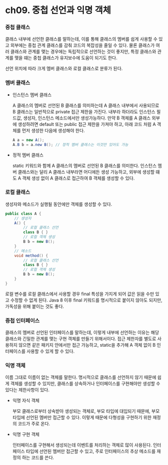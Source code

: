 # ch09. 중첩 선언과 익명 객체

### 중첩 클래스

 클래스 내부에 선언한 클래스를 말하는데, 이를 통해 클래스의 멤버를 쉽게 사용할 수 있고 외부에는 중첩 관계 클래스를 감춰 코드의 복잡성을 줄일 수 있다. 물론 클래스가 여러 클래스와 관계를 맺는 경우에는 독립적으로 선언하는 것이 좋지만, 특정 클래스와 관계를 맺을 떄는 중첩 클래스가 유지보수에 도움이 되기도 한다.

 선언 위치에 따라 크게 멤버 클래스와 로컬 클래스로 분류가 된다.

### 멤버 클래스

- 인스턴스 멤버 클래스
    
     A 클래스의 멤버로 선언된 B 클래스를 의미하는데 A 클래스 내부에서 사용되므로 B 클래스는 일반적으로 private 접근 제한을 가진다. 내부라 하더라도 인스턴스 필드값, 생성자, 인스턴스 메소드에서만 생성가능하다. 만약 B 객체를 A 클래스 외부에 생성하려면 default 또는 public 접근 제한을 가져야 하고, 아래 코드 처럼 A 객체를 먼저 생성한 다음에 생성해야 한다.
    
    ```java
    A a = new A();
    A.B b = a.new B(); // 정적 멤버 클래스는 이것만 있어도 가능
    ```
    
- 정적 멤버 클래스
    
     static 키워드와 함께 A 클래스의 멤버로 선언된 B 클래스를 의미한다. 인스턴스 멤버 클래스와는 달리 A 클래스 내부라면 어디에든 생성 가능하고, 외부에 생성할 떄도 A 객체 생성 없이 A 클래스로 접근하여 B 객체를 생성할 수 있다. 
    

### 로컬 클래스

생성자와 메소드가 실행될 동안에만 객체를 생성할 수 있다.

```java
public class A {
	// 생성자
	A() {
		// 로컬 클래스 선언
		class B { }
		// 로컬 객체 생성
		B b = new B();
	}
	// 메소드
	void method() {
		// 로컬 클래스 선언
		class B { }
		// 로컬 객체 생성
		B b = new B();
	}
}
```

로컬 변수를 로컬 클래스에서 사용할 경우 final 특성을 가지게 되어 값은 읽을 수만 있고 수정할 수 없게 된다. Java 8 이후 final 키워드를 명시적으로 붙이지 않아도 되지만, 가독성을 위해 붙이는 것도 좋다.

### 중첩 인터페이스

클래스의 멤버로 선언된 인터페이스를 말하는데, 이렇게 내부에 선언하는 이유는 해당 클래스와 긴밀한 관계를 맺는 구현 객체를 만들기 위해서이다. 접근 제한자를 별도로 사용하지 않으면 같은 패키지 안에서만 접근 가능하고, static을 추가해 A 객체 없이 B 인터페이스를 사용할 수 있게 할 수 있다.

### 익명 객체

이름 그대로 이름이 없는 객체를 말한다. 명시적으로 클래스를 선언하지 않기 때문에 쉽게 객체를 생성할 수 있지만, 클래스를 상속하거나 인터페이스를 구현해야만 생성할 수 있다는 제한사항이 있다.

- 익명 자식 객체
    
    부모 클래스로부터 상속받아 생성되는 객체로, 부모 타입에 대입되기 때문에, 부모 타입에 선언된 멤버만 접근할 수 있다. 이렇게 때문에 다형성을 구현하기 위한 재정의 코드가 주로 온다.
    
- 익명 구현 객체
    
    인터페이스를 구현해서 생성되는데 이벤트를 처리하는 객체로 많이 사용된다. 인터페이스 타입에 선언된 멤버만 접근할 수 있고, 주로 인터페이스의 추상 메소드를 재정의 하는 코드를 쓴다.